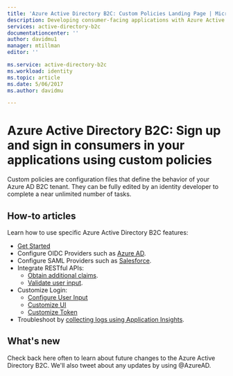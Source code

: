 ```yaml
---
title: 'Azure Active Directory B2C: Custom Policies Landing Page | Microsoft Docs'
description: Developing consumer-facing applications with Azure Active Directory B2C using Custom Policies
services: active-directory-b2c
documentationcenter: ''
author: davidmu1
manager: mtillman
editor: ''

ms.service: active-directory-b2c
ms.workload: identity
ms.topic: article
ms.date: 5/06/2017
ms.author: davidmu

---
```

# Azure Active Directory B2C: Sign up and sign in consumers in your applications using custom policies
Custom policies are configuration files that define the behavior of your Azure AD B2C tenant. They can be fully edited by an identity developer to complete a near unlimited number of tasks.

## How-to articles
Learn how to use specific Azure Active Directory B2C features:

* [Get Started](active-directory-b2c-overview-custom.md)
* Configure OIDC Providers such as [Azure AD](active-directory-b2c-setup-aad-custom.md).
* Configure SAML Providers such as [Salesforce](active-directory-b2c-setup-sf-app-custom.md).
* Integrate RESTful APIs:
    * [Obtain additional claims](active-directory-b2c-rest-api-step-custom.md).
    * [Validate user input](active-directory-b2c-rest-api-validation-custom.md).
* Customize Login:
    * [Configure User Input](active-directory-b2c-configure-signup-self-asserted-custom.md)
    * [Customize UI](active-directory-b2c-ui-customization-custom.md)
    * [Customize Token](active-directory-b2c-reference-manage-sso-and-token-configuration.md)
* Troubleshoot by [collecting logs using Application Insights](active-directory-b2c-troubleshoot-custom.md).

## What's new
Check back here often to learn about future changes to the Azure Active Directory B2C. We'll also tweet about any updates by using @AzureAD.



